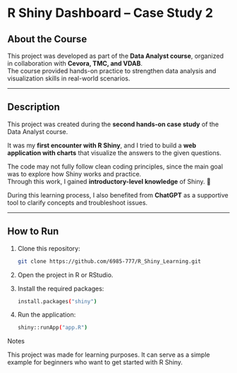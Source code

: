 # R Shiny Dashboard – Case Study 2

## About the Course
This project was developed as part of the **Data Analyst course**, organized in collaboration with **Cevora, TMC, and VDAB**.  
The course provided hands-on practice to strengthen data analysis and visualization skills in real-world scenarios.

---

## Description
This project was created during the **second hands-on case study** of the Data Analyst course.  

It was my **first encounter with R Shiny**, and I tried to build a **web application with charts** that visualize the answers to the given questions.  

The code may not fully follow clean coding principles, since the main goal was to explore how Shiny works and practice.  
Through this work, I gained **introductory-level knowledge** of Shiny. 🚀  

During this learning process, I also benefited from **ChatGPT** as a supportive tool to clarify concepts and troubleshoot issues.

---

## How to Run

1. Clone this repository:
   ```bash
   git clone https://github.com/6985-777/R_Shiny_Learning.git

2. Open the project in R or RStudio.

3. Install the required packages:
   ```bash
   install.packages("shiny")

4. Run the application:
   ```bash
   shiny::runApp("app.R")

Notes

This project was made for learning purposes.
It can serve as a simple example for beginners who want to get started with R Shiny.

